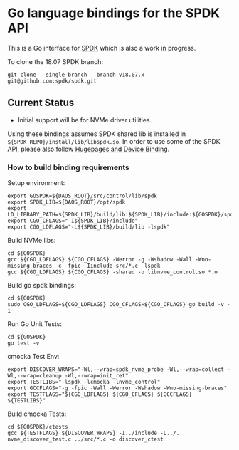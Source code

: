 # Go language bindings for the SPDK API

This is a Go interface for [SPDK](https://github.com/spdk/spdk) which is also a work in progress.

To clone the 18.07 SPDK branch:

    git clone --single-branch --branch v18.07.x git@github.com:spdk/spdk.git

## Current Status
  * Initial support will be for NVMe driver utilities.

Using these bindings assumes SPDK shared lib is installed in `${SPDK_REPO}/install/lib/libspdk.so`.
In order to use some of the SPDK API, please also follow [Hugepages and Device Binding](https://github.com/spdk/spdk#hugepages-and-device-binding).

### How to build binding requirements

Setup environment:

    export GOSPDK=${DAOS_ROOT}/src/control/lib/spdk
    export SPDK_LIB=${DAOS_ROOT}/opt/spdk
    export LD_LIBRARY_PATH=${SPDK_LIB}/build/lib:${SPDK_LIB}/include:${GOSPDK}/spdk:${LD_LIBRARY_PATH}
    export CGO_CFLAGS="-I${SPDK_LIB}/include"
    export CGO_LDFLAGS="-L${SPDK_LIB}/build/lib -lspdk"

Build NVMe libs:

    cd ${GOSPDK}
    gcc ${CGO_LDFLAGS} ${CGO_CFLAGS} -Werror -g -Wshadow -Wall -Wno-missing-braces -c -fpic -Iinclude src/*.c -lspdk
    gcc ${CGO_LDFLAGS} ${CGO_CFLAGS} -shared -o libnvme_control.so *.o

Build go spdk bindings:

    cd ${GOSPDK}
    sudo CGO_LDFLAGS=${CGO_LDFLAGS} CGO_CFLAGS=${CGO_CFLAGS} go build -v -i

Run Go Unit Tests:

    cd ${GOSPDK}
    go test -v

cmocka Test Env:

    export DISCOVER_WRAPS="-Wl,--wrap=spdk_nvme_probe -Wl,--wrap=collect -Wl,--wrap=cleanup -Wl,--wrap=init_ret"
    export TESTLIBS="-lspdk -lcmocka -lnvme_control"
    export GCCFLAGS="-g -fpic -Wall -Werror -Wshadow -Wno-missing-braces"
    export TESTFLAGS="${CGO_LDFLAGS} ${CGO_CFLAGS} ${GCCFLAGS} ${TESTLIBS}"

Build cmocka Tests:

    cd ${GOSPDK}/ctests
    gcc ${TESTFLAGS} ${DISCOVER_WRAPS} -I../include -L../. nvme_discover_test.c ../src/*.c -o discover_ctest
